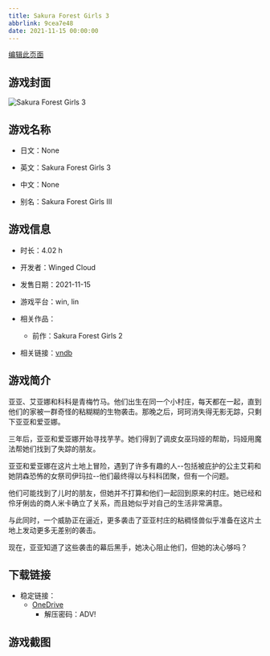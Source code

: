 ```yaml
---
title: Sakura Forest Girls 3
abbrlink: 9cea7e48
date: 2021-11-15 00:00:00
---
```

[编辑此页面](https://github.com/ACG-3/ADV3-source/blob/main/source/_posts/games/Sakura%20Forest%20Girls%203.md)

## 游戏封面

![Sakura Forest Girls 3](https://pan.timero.xyz/onedrive/img_lib_001/Sakura%20Forest%20Girls%203_cover.avif)


## 游戏名称

- 日文：None
- 英文：Sakura Forest Girls 3
- 中文：None

- 别名：Sakura Forest Girls III


## 游戏信息

- 时长：4.02 h
- 开发者：Winged Cloud
- 发售日期：2021-11-15
- 游戏平台：win, lin
- 相关作品：
   - 前作：Sakura Forest Girls 2

- 相关链接：[vndb](https://vndb.org/v32796)


## 游戏简介

亚亚、艾亚娜和科科是青梅竹马。他们出生在同一个小村庄，每天都在一起，直到他们的家被一群奇怪的粘糊糊的生物袭击。那晚之后，珂珂消失得无影无踪，只剩下亚亚和爱亚娜。

三年后，亚亚和爱亚娜开始寻找芋芋。她们得到了调皮女巫玛娅的帮助，玛娅用魔法帮她们找到了失踪的朋友。

亚亚和爱亚娜在这片土地上冒险，遇到了许多有趣的人--包括被庇护的公主艾莉和她阴森恐怖的女祭司伊玛拉--他们最终得以与科科团聚，但有一个问题。

他们可能找到了儿时的朋友，但她并不打算和他们一起回到原来的村庄。她已经和伶牙俐齿的商人米卡确立了关系，而且她似乎对自己的生活非常满意。

与此同时，一个威胁正在逼近，更多袭击了亚亚村庄的粘稠怪兽似乎准备在这片土地上发动更多无差别的袭击。

现在，亚亚知道了这些袭击的幕后黑手，她决心阻止他们，但她的决心够吗？




## 下载链接

- 稳定链接：
    - [OneDrive](https://pan.timero.xyz/onedrive/adv_lib_001/Sakura%20Forest%20Girls%203)
        - 解压密码：ADV!



## 游戏截图


